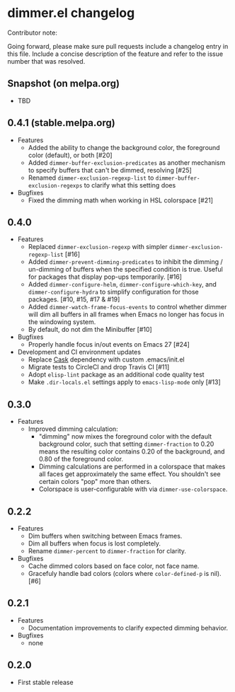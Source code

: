 # dimmer.el changelog

Contributor note:

Going forward, please make sure pull requests include a changelog
entry in this file. Include a concise description of the feature and
refer to the issue number that was resolved.

## Snapshot (on melpa.org)

- TBD

## 0.4.1 (stable.melpa.org)

- Features
  - Added the ability to change the background color, the foreground
    color (default), or both [#20]
  - Added `dimmer-buffer-exclusion-predicates` as another mechanism
    to specify buffers that can't be dimmed, resolving [#25]
  - Renamed `dimmer-exclusion-regexp-list` to `dimmer-buffer-exclusion-regexps`
    to clarify what this setting does
- Bugfixes
  - Fixed the dimming math when working in HSL colorspace [#21]

## 0.4.0

- Features
  - Replaced `dimmer-exclusion-regexp` with simpler
    `dimmer-exclusion-regexp-list` [#16]
  - Added `dimmer-prevent-dimming-predicates` to inhibit the dimming /
    un-dimming of buffers when the specified condition is true. Useful for
    packages that display pop-ups temporarily. [#16]
  - Added `dimmer-configure-helm`, `dimmer-configure-which-key`, and
    `dimmer-configure-hydra` to simplify configuration for those packages.
    [#10, #15, #17 & #19]
  - Added `dimmer-watch-frame-focus-events` to control whether dimmer will
    dim all buffers in all frames when Emacs no longer has focus in the
    windowing system.
  - By default, do not dim the Minibuffer [#10]
- Bugfixes
  - Properly handle focus in/out events on Emacs 27 [#24]
- Development and CI environment updates
  - Replace [Cask](https://github.com/cask/cask) dependency with custom
    .emacs/init.el
  - Migrate tests to CircleCI and drop Travis CI [#11]
  - Adopt `elisp-lint` package as an additional code quality test
  - Make `.dir-locals.el` settings apply to `emacs-lisp-mode` only [#13]

## 0.3.0

- Features
  - Improved dimming calculation:
    - "dimming" now mixes the foreground color with the default
      background color, such that setting `dimmer-fraction` to 0.20
      means the resulting color contains 0.20 of the background, and
      0.80 of the foreground color.
    - Dimming calculations are performed in a colorspace that makes
      all faces get approximately the same effect. You shouldn't see
      certain colors "pop" more than others.
    - Colorspace is user-configurable with via `dimmer-use-colorspace`.

## 0.2.2

- Features
  - Dim buffers when switching between Emacs frames.
  - Dim all buffers when focus is lost completely.
  - Rename `dimmer-percent` to `dimmer-fraction` for clarity.
- Bugfixes
  - Cache dimmed colors based on face color, not face name.
  - Gracefuly handle bad colors (colors where `color-defined-p` is nil). [#6]

## 0.2.1

- Features
  - Documentation improvements to clarify expected dimming behavior.
- Bugfixes
  - none

## 0.2.0

- First stable release
